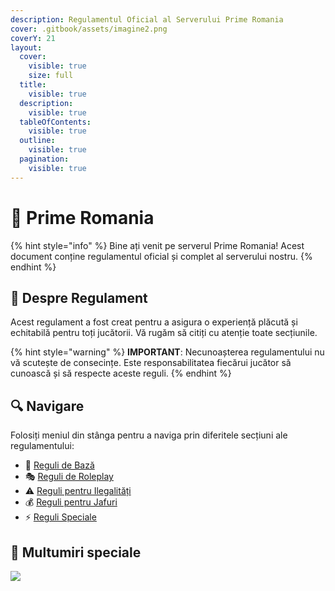 ```yaml
---
description: Regulamentul Oficial al Serverului Prime Romania
cover: .gitbook/assets/imagine2.png
coverY: 21
layout:
  cover:
    visible: true
    size: full
  title:
    visible: true
  description:
    visible: true
  tableOfContents:
    visible: true
  outline:
    visible: true
  pagination:
    visible: true
---
```


# 👋 Prime Romania

{% hint style="info" %}
Bine ați venit pe serverul Prime Romania! Acest document conține regulamentul oficial și complet al serverului nostru.
{% endhint %}

## 📖 Despre Regulament

Acest regulament a fost creat pentru a asigura o experiență plăcută și echitabilă pentru toți jucătorii. Vă rugăm să citiți cu atenție toate secțiunile.

{% hint style="warning" %}
**IMPORTANT**: Necunoașterea regulamentului nu vă scutește de consecințe. Este responsabilitatea fiecărui jucător să cunoască și să respecte aceste reguli.
{% endhint %}

## 🔍 Navigare

Folosiți meniul din stânga pentru a naviga prin diferitele secțiuni ale regulamentului:

* 📜 [Reguli de Bază](reguli/reguli-de-baza.md)
* 🎭 [Reguli de Roleplay](reguli/reguli-roleplay.md)
* ⚠️ [Reguli pentru Ilegalități](reguli/reguli-ilegalitati.md)
* 💰 [Reguli pentru Jafuri](reguli/reguli-jafuri.md)
* ⚡ [Reguli Speciale](reguli/reguli-speciale.md)

## 💛 Multumiri speciale

<a href="https://github.com/teodorandrei/primeromania/graphs/contributors">
  <img src="https://contrib.rocks/image?repo=teodorandrei/primeromania" />
</a>
